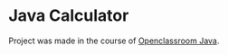 # Java Calculator 

Project was made in the course of [Openclassroom Java](https://openclassrooms.com/fr/courses/6173501-debutez-la-programmation-avec-java).
